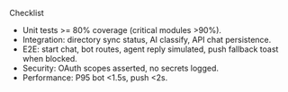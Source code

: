 Checklist

- Unit tests >= 80% coverage (critical modules >90%).
- Integration: directory sync status, AI classify, API chat persistence.
- E2E: start chat, bot routes, agent reply simulated, push fallback toast when blocked.
- Security: OAuth scopes asserted, no secrets logged.
- Performance: P95 bot <1.5s, push <2s.


